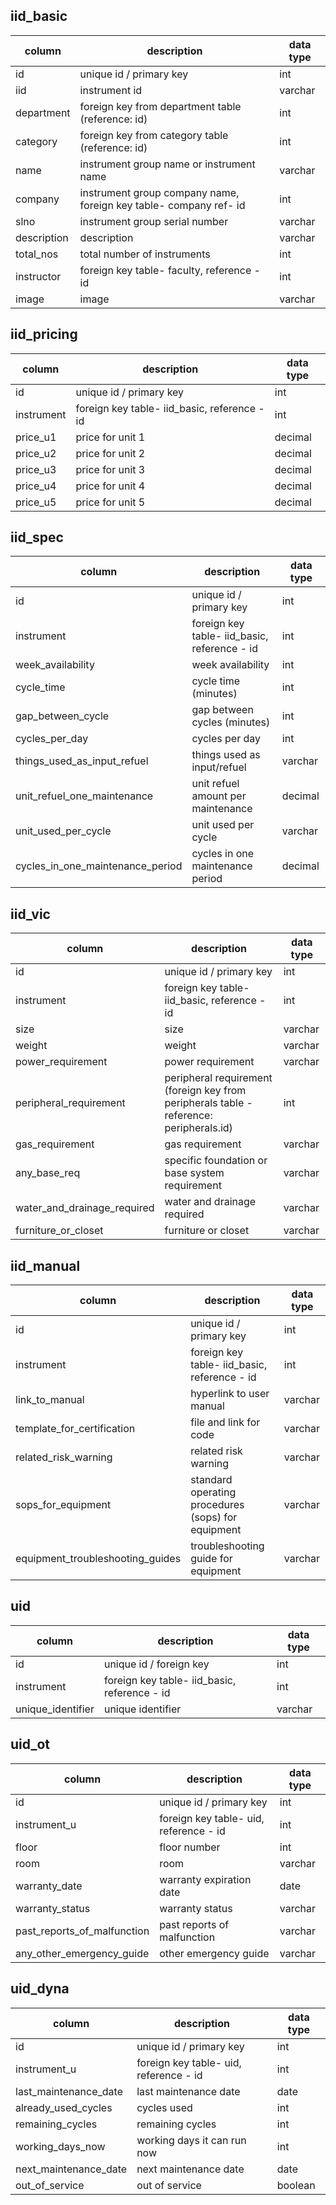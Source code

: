 ## iid_basic
| column | description | data type |
|--------|-------------|-----------|
| id | unique id / primary key | int |
| iid | instrument id | varchar |
| department | foreign key from department table (reference: id) | int |
| category | foreign key from category table (reference: id) | int |
| name | instrument group name or instrument name | varchar |
| company | instrument group company name, foreign key table- company ref- id | int |
| slno | instrument group serial number | varchar |
| description | description | varchar |
| total_nos | total number of instruments | int |
| instructor | foreign key table- faculty, reference - id | int |
| image | image | varchar |

## iid_pricing
| column | description | data type |
|--|--|--|
| id | unique id / primary key | int |
| instrument | foreign key table- iid_basic, reference - id | int |
| price_u1 | price for unit 1 | decimal |
| price_u2 | price for unit 2 | decimal |
| price_u3 | price for unit 3 | decimal |
| price_u4 | price for unit 4 | decimal |
| price_u5 | price for unit 5 | decimal |

## iid_spec
| column | description | data type |
|--------|-------------|-----------|
| id | unique id / primary key | int |
| instrument | foreign key table- iid_basic, reference - id | int |
| week_availability | week availability | int |
| cycle_time | cycle time (minutes) | int |
| gap_between_cycle | gap between cycles (minutes) | int |
| cycles_per_day | cycles per day | int |
| things_used_as_input_refuel | things used as input/refuel | varchar |
| unit_refuel_one_maintenance | unit refuel amount per maintenance | decimal |
| unit_used_per_cycle | unit used per cycle | varchar |
| cycles_in_one_maintenance_period | cycles in one maintenance period | decimal |

## iid_vic
| column | description | data type |
|--------|-------------|-----------|
| id | unique id / primary key | int |
| instrument | foreign key table- iid_basic, reference - id | int |
| size | size | varchar |
| weight | weight | varchar |
| power_requirement | power requirement | varchar |
| peripheral_requirement | peripheral requirement (foreign key from peripherals table - reference: peripherals.id) | int |
| gas_requirement | gas requirement | varchar |
| any_base_req | specific foundation or base system requirement | varchar |
| water_and_drainage_required | water and drainage required | varchar |
| furniture_or_closet | furniture or closet | varchar |

## iid_manual
| column | description | data type |
|--------|-------------|-----------|
| id | unique id / primary key | int |
| instrument | foreign key table- iid_basic, reference - id | int |
| link_to_manual | hyperlink to user manual | varchar |
| template_for_certification | file and link for code | varchar |
| related_risk_warning | related risk warning | varchar |
| sops_for_equipment | standard operating procedures (sops) for equipment | varchar |
| equipment_troubleshooting_guides | troubleshooting guide for equipment | varchar |

## uid
| column | description | data type |
|--------|-------------|-----------|
| id | unique id / foreign key | int |
| instrument | foreign key table- iid_basic, reference - id | int |
| unique_identifier | unique identifier | varchar |

## uid_ot
| column | description | data type |
|--------|-------------|-----------|
| id | unique id / primary key | int |
| instrument_u | foreign key table- uid, reference - id | int |
| floor | floor number | int |
| room | room | varchar |
| warranty_date | warranty expiration date | date |
| warranty_status | warranty status | varchar |
| past_reports_of_malfunction | past reports of malfunction | varchar |
| any_other_emergency_guide | other emergency guide | varchar |

## uid_dyna
| column | description | data type |
|--------|-------------|-----------|
| id | unique id / primary key | int |
| instrument_u | foreign key table- uid, reference - id | int |
| last_maintenance_date | last maintenance date | date |
| already_used_cycles | cycles used | int |
| remaining_cycles | remaining cycles | int |
| working_days_now | working days it can run now | int |
| next_maintenance_date | next maintenance date | date |
| out_of_service | out of service | boolean |
